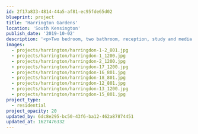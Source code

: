 ```yaml
---
id: 2f17a833-4814-44a5-af81-ec95fde65d02
blueprint: project
title: 'Harrington Gardens'
location: 'South Kensington'
publish_date: '2019-10-02'
description: '<p>Two bedroom, two bathroom, reception, study and media room - Harrington Gardens, South Kensington, London.<br>Photography: <a target="_blank" href="http://www.genevievelutkinstudio.com/">genevieve lutkin</a></p>'
images:
  - projects/harrington/harringdon-1-2_801.jpg
  - projects/harrington/harringdon-1_1200.jpg
  - projects/harrington/harringdon-2_1200.jpg
  - projects/harrington/harringdon-17_1200.jpg
  - projects/harrington/harringdon-16_801.jpg
  - projects/harrington/harringdon-18_801.jpg
  - projects/harrington/harringdon-12_801.jpg
  - projects/harrington/harringdon-13_1200.jpg
  - projects/harrington/harringdon-15_801.jpg
project_type:
  - residential
project_opacity: 20
updated_by: 6dc8e295-bc50-43f6-ba12-462a87874451
updated_at: 1627476332
---
```


